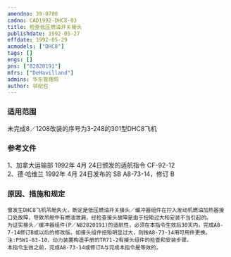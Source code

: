 ```yaml
---
amendno: 39-0780  
cadno: CAD1992-DHC8-03  
title: 检查低压燃油开关接头  
publishdate: 1992-05-27  
effdate: 1992-05-29  
acmodels: ["DHC8"]  
tags: []  
engs: []  
pns: ["82820191"]  
mfrs: ["DeHavilland"]  
admins: 华东管理局  
author: 邬纪召  
---
```

  
### 适用范围  
未完成8／1208改装的序号为3-248的301型DHC8飞机  
  
<!--more-->  
### 参考文件  
1、加拿大运输部 1992年 4月 24日颁发的适航指令 CF-92-12  
2、德·哈维兰 1992年 4月 24日发布的 SB A8-73-14，修订 B  
  
### 原因、措施和规定  
    曾发生DHC8飞机吊舱失火，断定是低压燃油开关接头／缓冲器组件在拧入发动机燃油加热器接口处故障，导致吊舱中有燃油泄漏，经检查接头故障是由于扭矩过大和安装不当引起的。  
    为证实接头／缓冲器组件(P／N82820191)的适航性，必须在本指令生效后30天内，完成A8-7-14修订B或以后的修改版。如接头组件扭矩明显过大，则按A8-73-14用可用件更换。  
    注:PSW1-83-10，动力装置构造手册的TR71-2有接头组件的检查和安装步骤。  
    本指令生效之前，完成A8-73-14或修订A与完成本指令是等效的。  

